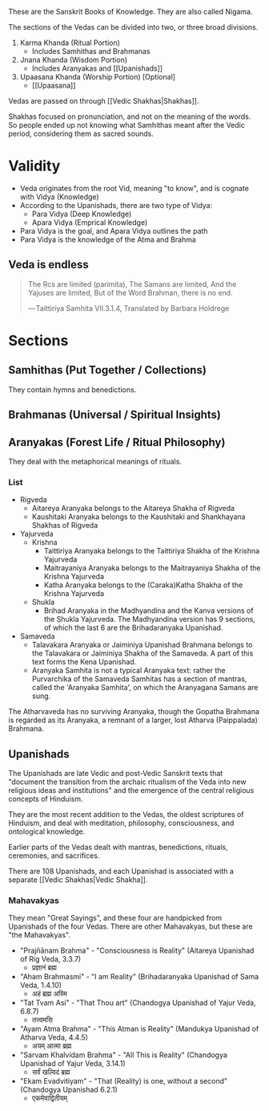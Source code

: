 These are the Sanskrit Books of Knowledge. They are also called Nigama.

The sections of the Vedas can be divided into two, or three broad divisions.
1. Karma Khanda (Ritual Portion)
	- Includes Samhithas and Brahmanas
2. Jnana Khanda (Wisdom Portion)
	- Includes Aranyakas and [[Upanishads]]
3. Upaasana Khanda (Worship Portion) [Optional]
	- [[Upaasana]]

Vedas are passed on through [[Vedic Shakhas|Shakhas]].

Shakhas focused on pronunciation, and not on the meaning of the words. So people ended up not knowing what Samhithas meant after the Vedic period, considering them as sacred sounds.

# Validity
- Veda originates from the root Vid, meaning "to know", and is cognate with Vidya (Knowledge)
- According to the Upanishads, there are two type of Vidya:
	- Para Vidya (Deep Knowledge)
	- Apara Vidya (Emprical Knowledge)
- Para Vidya is the goal, and Apara Vidya outlines the path
- Para Vidya is the knowledge of the Atma and Brahma
## Veda is endless
> The Ṛcs are limited (parimita),
> The Samans are limited,
> And the Yajuses are limited,
> But of the Word Brahman, there is no end.
> 
> — Taittiriya Samhita VII.3.1.4, Translated by Barbara Holdrege
# Sections
## Samhithas (Put Together / Collections)
They contain hymns and benedictions.
## Brahmanas (Universal / Spiritual Insights)

## Aranyakas (Forest Life / Ritual Philosophy)
They deal with the metaphorical meanings of rituals.
### List
- Rigveda
	- Aitareya Aranyaka belongs to the Aitareya Shakha of Rigveda
	- Kaushitaki Aranyaka belongs to the Kaushitaki and Shankhayana Shakhas of Rigveda
- Yajurveda
	- Krishna
		- Taittiriya Aranyaka belongs to the Taittiriya Shakha of the Krishna Yajurveda
		- Maitrayaniya Aranyaka belongs to the Maitrayaniya Shakha of the Krishna Yajurveda
		- Katha Aranyaka belongs to the (Caraka)Katha Shakha of the Krishna Yajurveda
	- Shukla
		- Brihad Aranyaka in the Madhyandina and the Kanva versions of the Shukla Yajurveda. The Madhyandina version has 9 sections, of which the last 6 are the Brihadaranyaka Upanishad.
- Samaveda
	- Talavakara Aranyaka or Jaiminiya Upanishad Brahmana belongs to the Talavakara or Jaiminiya Shakha of the Samaveda. A part of this text forms the Kena Upanishad.
	- Aranyaka Samhita is not a typical Aranyaka text: rather the Purvarchika of the Samaveda Samhitas has a section of mantras, called the 'Aranyaka Samhita', on which the Aranyagana Samans are sung.

The Atharvaveda has no surviving Aranyaka, though the Gopatha Brahmana is regarded as its Aranyaka, a remnant of a larger, lost Atharva (Paippalada) Brahmana.
## Upanishads
The Upanishads are late Vedic and post-Vedic Sanskrit texts that "document the transition from the archaic ritualism of the Veda into new religious ideas and institutions" and the emergence of the central religious concepts of Hinduism.

They are the most recent addition to the Vedas, the oldest scriptures of Hinduism, and deal with meditation, philosophy, consciousness, and ontological knowledge.

Earlier parts of the Vedas dealt with mantras, benedictions, rituals, ceremonies, and sacrifices.

There are 108 Upanishads, and each Upanishad is associated with a separate [[Vedic Shakhas|Vedic Shakha]].
### Mahavakyas
They mean "Great Sayings", and these four are handpicked from Upanishads of the four Vedas. There are other Mahavakyas, but these are "the Mahavakyas".

- "Prajñānam Brahma" - "Consciousness is Reality" (Aitareya Upanishad of Rig Veda, 3.3.7)
	- प्रज्ञानं ब्रह्म
- "Aham Brahmasmi" - "I am Reality" (Brihadaranyaka Upanishad of Sama Veda, 1.4.10)
	- अहं ब्रह्म अस्मि
- "Tat Tvam Asi" - "That Thou art" (Chandogya Upanishad of Yajur Veda, 6.8.7)
	- तत्त्वमसि
- "Ayam Atma Brahma" - "This Atman is Reality" (Mandukya Upanishad of Atharva Veda, 4.4.5)
	- अयम् आत्मा ब्रह्म
- "Sarvam Khalvidam Brahma" - "All This is Reality" (Chandogya Upanishad of Yajur Veda, 3.14.1)
	- सर्वं खल्विदं ब्रह्म
- "Ekam Evadvitiyam" - "That (Reality) is one, without a second" (Chandogya Upanishad 6.2.1)
	- एकमेवाद्वितीयम्